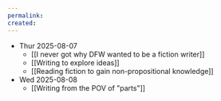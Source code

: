 ```yaml
---
permalink: 
created:
---
```

- Thur 2025-08-07
	- [[I never got why DFW wanted to be a fiction writer]]
	- [[Writing to explore ideas]]
	- [[Reading fiction to gain non-propositional knowledge]]
- Wed 2025-08-08
	- [[Writing from the POV of "parts"]]